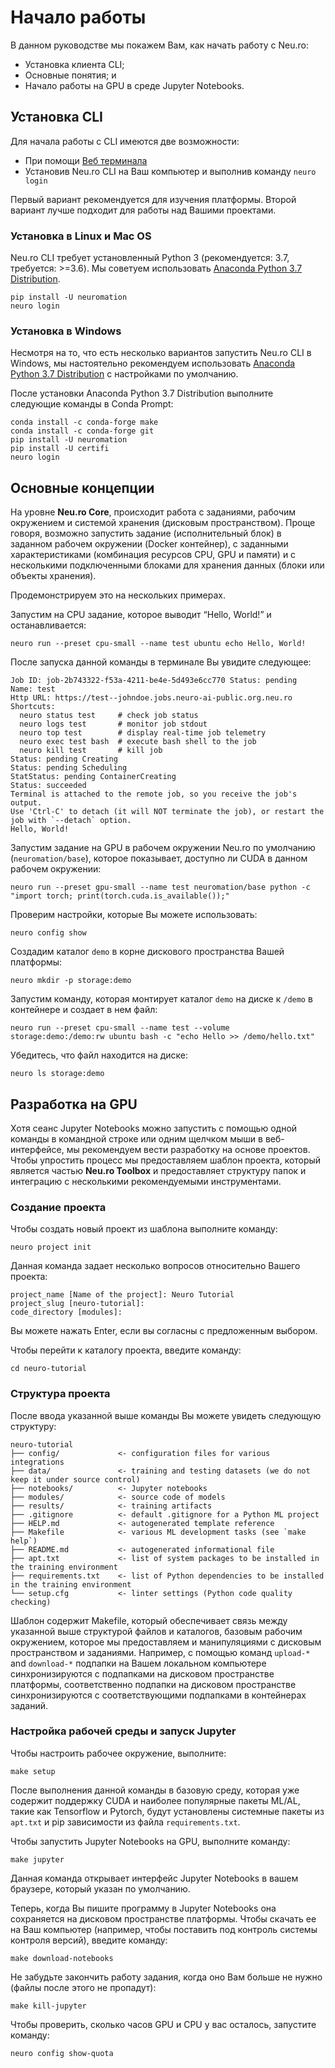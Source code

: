 # Начало работы

В данном руководстве мы покажем Вам, как начать работу с Neu.ro:

* Установка клиента CLI;
* Основные понятия; и
* Начало работы на GPU в среде Jupyter Notebooks.

## Установка CLI

Для начала работы с CLI имеются две возможности:

* При помощи [Веб терминала](https://apps.neu.ro/shell?cluster_name=neuro-public)
* Установив Neu.ro CLI на Ваш компьютер и выполнив команду `neuro login`

Первый вариант рекомендуется для изучения платформы. Второй вариант лучше подходит для работы над Вашими проектами.

### Установка в Linux и Mac OS

Neu.ro CLI требует установленный Python 3 \(рекомендуется: 3.7, требуется: &gt;=3.6\). Мы советуем использовать [Anaconda Python 3.7 Distribution](https://www.anaconda.com/distribution/).

```text
pip install -U neuromation
neuro login
```

### Установка в Windows

Несмотря на то, что есть несколько вариантов запустить Neu.ro CLI в Windows, мы настоятельно рекомендуем использовать [Anaconda Python 3.7 Distribution](https://www.anaconda.com/distribution/) с настройками по умолчанию.

После установки Anaconda Python 3.7 Distribution выполните следующие команды в Conda Prompt:

```text
conda install -c conda-forge make
conda install -c conda-forge git    
pip install -U neuromation
pip install -U certifi
neuro login
```

## Основные концепции

На уровне **Neu.ro Core**, происходит работа с заданиями, рабочим окружением и системой хранения \(дисковым пространством\). Проще говоря, возможно запустить задание \(исполнительный блок\) в заданном рабочем окружении \(Docker контейнер\), с заданными характеристиками \(комбинация ресурсов CPU, GPU и памяти\) и с несколькими подключенными блоками для хранения данных \(блоки или объекты хранения\).

Продемонстрируем это на нескольких примерах.

Запустим на CPU задание, которое выводит “Hello, World!” и останавливается:

```text
neuro run --preset cpu-small --name test ubuntu echo Hello, World!
```

После запуска данной команды в терминале Вы увидите следующее:

```text
Job ID: job-2b743322-f53a-4211-be4e-5d493e6cc770 Status: pending
Name: test
Http URL: https://test--johndoe.jobs.neuro-ai-public.org.neu.ro
Shortcuts:
  neuro status test     # check job status
  neuro logs test       # monitor job stdout
  neuro top test        # display real-time job telemetry
  neuro exec test bash  # execute bash shell to the job
  neuro kill test       # kill job
Status: pending Creating
Status: pending Scheduling
StatStatus: pending ContainerCreating
Status: succeeded
Terminal is attached to the remote job, so you receive the job's output.
Use 'Ctrl-C' to detach (it will NOT terminate the job), or restart the
job with `--detach` option.                
Hello, World!
```

Запустим задание на GPU в рабочем окружении Neu.ro по умолчанию \(`neuromation/base`\), которое показывает, доступно ли CUDA в данном рабочем окружении:

```text
neuro run --preset gpu-small --name test neuromation/base python -c "import torch; print(torch.cuda.is_available());"
```

Проверим настройки, которые Вы можете использовать:

```text
neuro config show
```

Создадим каталог `demo` в корне дискового пространства Вашей платформы:

```text
neuro mkdir -p storage:demo
```

Запустим команду, которая монтирует каталог `demo` на диске к `/demo` в контейнере и создает в нем файл:

```text
neuro run --preset cpu-small --name test --volume storage:demo:/demo:rw ubuntu bash -c "echo Hello >> /demo/hello.txt"
```

Убедитесь, что файл находится на диске:

```text
neuro ls storage:demo
```

## Разработка на GPU

Хотя сеанс Jupyter Notebooks можно запустить с помощью одной команды в командной строке или одним щелчком мыши в веб-интерфейсе, мы рекомендуем вести разработку на основе проектов. Чтобы упростить процесс мы предоставляем шаблон проекта, который является частью **Neu.ro Toolbox** и предоставляет структуру папок и интеграцию с несколькими рекомендуемыми инструментами.

### Создание проекта

Чтобы создать новый проект из шаблона выполните команду:

```text
neuro project init
```

Данная команда задает несколько вопросов относительно Вашего проекта:

```text
project_name [Name of the project]: Neuro Tutorial
project_slug [neuro-tutorial]:
code_directory [modules]:
```

Вы можете нажать Enter, если вы согласны с предложенным выбором.

Чтобы перейти к каталогу проекта, введите команду:

```text
cd neuro-tutorial
```

### Структура проекта

После ввода указанной выше команды Вы можете увидеть следующую структуру:

```text
neuro-tutorial
├── config/             <- configuration files for various integrations
├── data/               <- training and testing datasets (we do not keep it under source control)
├── notebooks/          <- Jupyter notebooks
├── modules/            <- source code of models
├── results/            <- training artifacts
├── .gitignore          <- default .gitignore for a Python ML project
├── HELP.md             <- autogenerated template reference
├── Makefile            <- various ML development tasks (see `make help`)
├── README.md           <- autogenerated informational file
├── apt.txt             <- list of system packages to be installed in the training environment
├── requirements.txt    <- list of Python dependencies to be installed in the training environment
└── setup.cfg           <- linter settings (Python code quality checking)
```

Шаблон содержит Makefile, который обеспечивает связь между указанной выше структурой файлов и каталогов, базовым рабочим окружением, которое мы предоставляем и манипуляциями с дисковым пространством и заданиями. Например, с помощью команд `upload-*` and `download-*` подпапки на Вашем локальном компьютере синхронизируются с подпапками на дисковом пространстве платформы, соответственно подпапки на дисковом пространстве синхронизируются с соответствующими подпапками в контейнерах заданий.

### Настройка рабочей среды и запуск Jupyter

Чтобы настроить рабочее окружение, выполните:

```text
make setup
```

После выполнения данной команды в базовую среду, которая уже содержит поддержку CUDA и наиболее популярные пакеты ML/AL, такие как Tensorflow и Pytorch, будут установлены системные пакеты из `apt.txt` и pip зависимости из файла `requirements.txt`.

Чтобы запустить Jupyter Notebooks на GPU, выполните команду:

```text
make jupyter
```

Данная команда открывает интерфейс Jupyter Notebooks в вашем браузере, который указан по умолчанию.

Теперь, когда Вы пишите программу в Jupyter Notebooks она сохраняется на дисковом пространстве платформы. Чтобы скачать ее на Ваш компьютер \(например, чтобы поставить под контроль системы контроля версий\), введите команду:

```text
make download-notebooks
```

Не забудьте закончить работу задания, когда оно Вам больше не нужно \(файлы после этого не пропадут\):

```text
make kill-jupyter
```

Чтобы проверить, сколько часов GPU и CPU у вас осталось, запустите команду:

```text
neuro config show-quota
```

